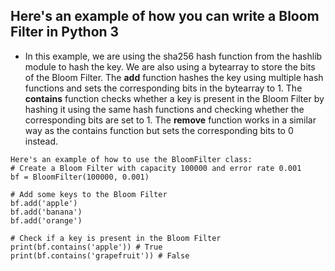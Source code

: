 ## Here's an example of how you can write a Bloom Filter in Python 3 

- In this example, we are using the sha256 hash function from the hashlib module to hash the key. We are also using a bytearray to store the bits of the Bloom Filter. The **add** function hashes the key using multiple hash functions and sets the corresponding bits in the bytearray to 1. The **contains** function checks whether a key is present in the Bloom Filter by hashing it using the same hash functions and checking whether the corresponding bits are set to 1. The **remove** function works in a similar way as the contains function but sets the corresponding bits to 0 instead.

```
Here's an example of how to use the BloomFilter class:
# Create a Bloom Filter with capacity 100000 and error rate 0.001
bf = BloomFilter(100000, 0.001)

# Add some keys to the Bloom Filter
bf.add('apple')
bf.add('banana')
bf.add('orange')

# Check if a key is present in the Bloom Filter
print(bf.contains('apple')) # True
print(bf.contains('grapefruit')) # False
```